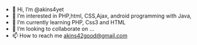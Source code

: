 - 👋 Hi, I’m @akins4yet
- 👀 I’m interested in PHP,html, CSS,Ajax, android programming with Java,
- 🌱 I’m currently learning PHP, Css3 and HTML
- 💞️ I’m looking to collaborate on ...
- 📫 How to reach me akins42good@gmail.com

<!---
akins4yet/akins4yet is a ✨ special ✨ repository because its `README.md` (this file) appears on your GitHub profile.
You can click the Preview link to take a look at your changes.
--->
